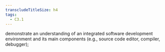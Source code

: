 ```yaml
---
transcludeTitleSize: h4
tags:
  - C3.1
---
```

demonstrate an understanding of an integrated software development environment and its main components (e.g., source code editor, compiler, debugger);